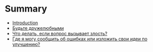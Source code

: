 # Summary

* [Introduction](README.md)
* [Будьте дружелюбными](content/be-nice.md)
* [Что делать, если вопрос вызывает злость?](content/be-friendly.md)
* [Где я могу сообщить об ошибках или изложить свои идеи по улучшению?](content/feedback.md)
